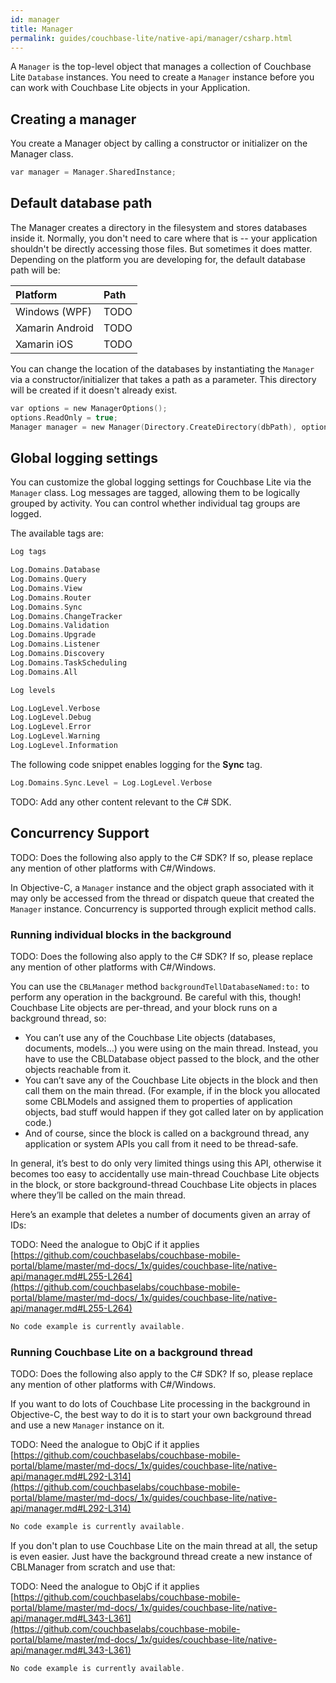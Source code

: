 ```yaml
---
id: manager
title: Manager
permalink: guides/couchbase-lite/native-api/manager/csharp.html
---
```


A `Manager` is the top-level object that manages a collection of Couchbase Lite `Database` instances. You need to create a `Manager` instance before you can work with Couchbase Lite objects in your Application.

## Creating a manager

You create a Manager object by calling a constructor or initializer on the Manager class.

```c
var manager = Manager.SharedInstance;
```

## Default database path

The Manager creates a directory in the filesystem and stores databases inside it. Normally, you don't need to care where that is -- your application shouldn't be directly accessing those files. But sometimes it does matter. Depending on the platform you are developing for, the default database path will be:


|Platform|Path|
|:-------|:---|
|Windows (WPF)|TODO|
|Xamarin Android|TODO|
|Xamarin iOS|TODO|

You can change the location of the databases by instantiating the `Manager` via a constructor/initializer that takes a path as a parameter. This directory will be created if it doesn't already exist.

```c
var options = new ManagerOptions();
options.ReadOnly = true;
Manager manager = new Manager(Directory.CreateDirectory(dbPath), options);
```

## Global logging settings

You can customize the global logging settings for Couchbase Lite via the `Manager` class. Log messages are tagged, allowing them to be logically grouped by activity. You can control whether individual tag groups are logged.

The available tags are:

```c
Log tags

Log.Domains.Database
Log.Domains.Query
Log.Domains.View
Log.Domains.Router
Log.Domains.Sync
Log.Domains.ChangeTracker
Log.Domains.Validation
Log.Domains.Upgrade
Log.Domains.Listener
Log.Domains.Discovery
Log.Domains.TaskScheduling
Log.Domains.All

Log levels

Log.LogLevel.Verbose
Log.LogLevel.Debug
Log.LogLevel.Error
Log.LogLevel.Warning
Log.LogLevel.Information
```

The following code snippet enables logging for the **Sync** tag.

```c
Log.Domains.Sync.Level = Log.LogLevel.Verbose
```

TODO: Add any other content relevant to the C# SDK.

## Concurrency Support

TODO: Does the following also apply to the C# SDK? If so, please replace any mention of other platforms with C#/Windows.

In Objective-C, a `Manager` instance and the object graph associated with it may only be accessed from the thread or dispatch queue that created the `Manager` instance. Concurrency is supported through explicit method calls.

### Running individual blocks in the background

TODO: Does the following also apply to the C# SDK? If so, please replace any mention of other platforms with C#/Windows.

You can use the `CBLManager` method `backgroundTellDatabaseNamed:to:` to perform any operation in the background. Be careful with this, though! Couchbase Lite objects are per-thread, and your block runs on a background thread, so:

- You can’t use any of the Couchbase Lite objects (databases, documents, models…) you were using on the main thread. Instead, you have to use the CBLDatabase object passed to the block, and the other objects reachable from it.
- You can’t save any of the Couchbase Lite objects in the block and then call them on the main thread. (For example, if in the block you allocated some CBLModels and assigned them to properties of application objects, bad stuff would happen if they got called later on by application code.)
- And of course, since the block is called on a background thread, any application or system APIs you call from it need to be thread-safe.

In general, it’s best to do only very limited things using this API, otherwise it becomes too easy to accidentally use main-thread Couchbase Lite objects in the block, or store background-thread Couchbase Lite objects in places where they’ll be called on the main thread.

Here’s an example that deletes a number of documents given an array of IDs:

TODO: Need the analogue to ObjC if it applies [https://github.com/couchbaselabs/couchbase-mobile-portal/blame/master/md-docs/_1x/guides/couchbase-lite/native-api/manager.md#L255-L264](https://github.com/couchbaselabs/couchbase-mobile-portal/blame/master/md-docs/_1x/guides/couchbase-lite/native-api/manager.md#L255-L264)

```c
No code example is currently available.
```

### Running Couchbase Lite on a background thread

TODO: Does the following also apply to the C# SDK? If so, please replace any mention of other platforms with C#/Windows.

If you want to do lots of Couchbase Lite processing in the background in Objective-C, the best way to do it is to start your own background thread and use a new `Manager` instance on it.

TODO: Need the analogue to ObjC if it applies [https://github.com/couchbaselabs/couchbase-mobile-portal/blame/master/md-docs/_1x/guides/couchbase-lite/native-api/manager.md#L292-L314](https://github.com/couchbaselabs/couchbase-mobile-portal/blame/master/md-docs/_1x/guides/couchbase-lite/native-api/manager.md#L292-L314)

```c
No code example is currently available.
```

If you don't plan to use Couchbase Lite on the main thread at all, the setup is even easier. Just have the background thread create a new instance of CBLManager from scratch and use that:

TODO: Need the analogue to ObjC if it applies [https://github.com/couchbaselabs/couchbase-mobile-portal/blame/master/md-docs/_1x/guides/couchbase-lite/native-api/manager.md#L343-L361](https://github.com/couchbaselabs/couchbase-mobile-portal/blame/master/md-docs/_1x/guides/couchbase-lite/native-api/manager.md#L343-L361)

```c
No code example is currently available.
```
